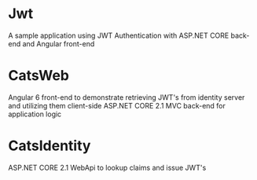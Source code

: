 # Jwt
A sample application using JWT Authentication with ASP.NET CORE back-end and Angular front-end

# CatsWeb
Angular 6 front-end to demonstrate retrieving JWT's from identity server and utilizing them client-side
ASP.NET CORE 2.1 MVC back-end for application logic

# CatsIdentity
ASP.NET CORE 2.1 WebApi to lookup claims and issue JWT's
